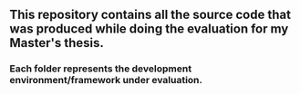 ## This repository contains all the source code that was produced while doing the evaluation for my Master's thesis.

### Each folder represents the development environment/framework under evaluation. 